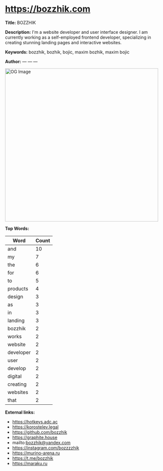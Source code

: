 # https://bozzhik.com

**Title:** BOZZHIK

**Description:** I'm a website developer and user interface designer. I am currently working as a self-employed frontend developer, specializing in creating stunning landing pages and interactive websites.

**Keywords:** bozzhik, bozhik, bojic, maxim bozhik, maxim bojic

**Author:** — — —

<img src="https://bozzhik.ru/seo.jpg" alt="OG Image" width="500px">

**Top Words:**

| Word       | Count |
|------------|-------|
| and        | 10    |
| my         | 7     |
| the        | 6     |
| for        | 6     |
| to         | 5     |
| products   | 4     |
| design     | 3     |
| as         | 3     |
| in         | 3     |
| landing    | 3     |
| bozzhik    | 2     |
| works      | 2     |
| website    | 2     |
| developer  | 2     |
| user       | 2     |
| develop    | 2     |
| digital    | 2     |
| creating   | 2     |
| websites   | 2     |
| that       | 2     |


**External links:**

- https://hotkeys.adc.ac
- https://korostelev.legal
- https://github.com/bozzhik
- https://graphite.house
- mailto:bozzhik@yandex.com
- https://instagram.com/bozzzzhik
- https://murino-arena.ru
- https://t.me/bozzhik
- https://maraku.ru

